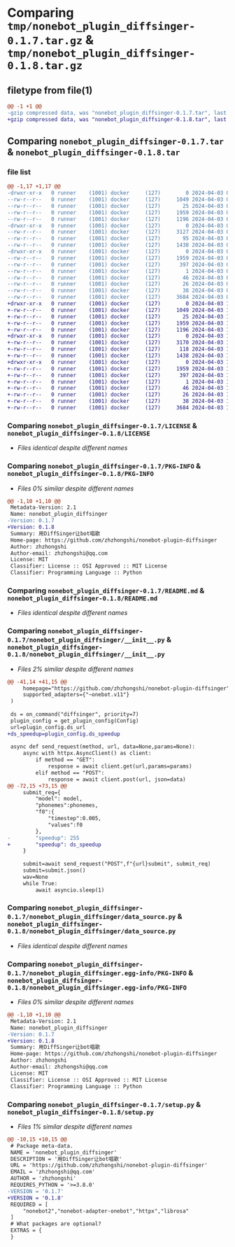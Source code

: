 # Comparing `tmp/nonebot_plugin_diffsinger-0.1.7.tar.gz` & `tmp/nonebot_plugin_diffsinger-0.1.8.tar.gz`

## filetype from file(1)

```diff
@@ -1 +1 @@
-gzip compressed data, was "nonebot_plugin_diffsinger-0.1.7.tar", last modified: Wed Apr  3 09:51:12 2024, max compression
+gzip compressed data, was "nonebot_plugin_diffsinger-0.1.8.tar", last modified: Wed Apr  3 14:54:15 2024, max compression
```

## Comparing `nonebot_plugin_diffsinger-0.1.7.tar` & `nonebot_plugin_diffsinger-0.1.8.tar`

### file list

```diff
@@ -1,17 +1,17 @@
-drwxr-xr-x   0 runner    (1001) docker     (127)        0 2024-04-03 09:51:12.544901 nonebot_plugin_diffsinger-0.1.7/
--rw-r--r--   0 runner    (1001) docker     (127)     1049 2024-04-03 09:51:08.000000 nonebot_plugin_diffsinger-0.1.7/LICENSE
--rw-r--r--   0 runner    (1001) docker     (127)       25 2024-04-03 09:51:08.000000 nonebot_plugin_diffsinger-0.1.7/MANIFEST.in
--rw-r--r--   0 runner    (1001) docker     (127)     1959 2024-04-03 09:51:12.544901 nonebot_plugin_diffsinger-0.1.7/PKG-INFO
--rw-r--r--   0 runner    (1001) docker     (127)     1196 2024-04-03 09:51:08.000000 nonebot_plugin_diffsinger-0.1.7/README.md
-drwxr-xr-x   0 runner    (1001) docker     (127)        0 2024-04-03 09:51:12.544901 nonebot_plugin_diffsinger-0.1.7/nonebot_plugin_diffsinger/
--rw-r--r--   0 runner    (1001) docker     (127)     3127 2024-04-03 09:51:08.000000 nonebot_plugin_diffsinger-0.1.7/nonebot_plugin_diffsinger/__init__.py
--rw-r--r--   0 runner    (1001) docker     (127)       95 2024-04-03 09:51:08.000000 nonebot_plugin_diffsinger-0.1.7/nonebot_plugin_diffsinger/config.py
--rw-r--r--   0 runner    (1001) docker     (127)     1438 2024-04-03 09:51:08.000000 nonebot_plugin_diffsinger-0.1.7/nonebot_plugin_diffsinger/data_source.py
-drwxr-xr-x   0 runner    (1001) docker     (127)        0 2024-04-03 09:51:12.544901 nonebot_plugin_diffsinger-0.1.7/nonebot_plugin_diffsinger.egg-info/
--rw-r--r--   0 runner    (1001) docker     (127)     1959 2024-04-03 09:51:12.000000 nonebot_plugin_diffsinger-0.1.7/nonebot_plugin_diffsinger.egg-info/PKG-INFO
--rw-r--r--   0 runner    (1001) docker     (127)      397 2024-04-03 09:51:12.000000 nonebot_plugin_diffsinger-0.1.7/nonebot_plugin_diffsinger.egg-info/SOURCES.txt
--rw-r--r--   0 runner    (1001) docker     (127)        1 2024-04-03 09:51:12.000000 nonebot_plugin_diffsinger-0.1.7/nonebot_plugin_diffsinger.egg-info/dependency_links.txt
--rw-r--r--   0 runner    (1001) docker     (127)       46 2024-04-03 09:51:12.000000 nonebot_plugin_diffsinger-0.1.7/nonebot_plugin_diffsinger.egg-info/requires.txt
--rw-r--r--   0 runner    (1001) docker     (127)       26 2024-04-03 09:51:12.000000 nonebot_plugin_diffsinger-0.1.7/nonebot_plugin_diffsinger.egg-info/top_level.txt
--rw-r--r--   0 runner    (1001) docker     (127)       38 2024-04-03 09:51:12.544901 nonebot_plugin_diffsinger-0.1.7/setup.cfg
--rw-r--r--   0 runner    (1001) docker     (127)     3684 2024-04-03 09:51:08.000000 nonebot_plugin_diffsinger-0.1.7/setup.py
+drwxr-xr-x   0 runner    (1001) docker     (127)        0 2024-04-03 14:54:15.541440 nonebot_plugin_diffsinger-0.1.8/
+-rw-r--r--   0 runner    (1001) docker     (127)     1049 2024-04-03 14:54:11.000000 nonebot_plugin_diffsinger-0.1.8/LICENSE
+-rw-r--r--   0 runner    (1001) docker     (127)       25 2024-04-03 14:54:11.000000 nonebot_plugin_diffsinger-0.1.8/MANIFEST.in
+-rw-r--r--   0 runner    (1001) docker     (127)     1959 2024-04-03 14:54:15.541440 nonebot_plugin_diffsinger-0.1.8/PKG-INFO
+-rw-r--r--   0 runner    (1001) docker     (127)     1196 2024-04-03 14:54:11.000000 nonebot_plugin_diffsinger-0.1.8/README.md
+drwxr-xr-x   0 runner    (1001) docker     (127)        0 2024-04-03 14:54:15.541440 nonebot_plugin_diffsinger-0.1.8/nonebot_plugin_diffsinger/
+-rw-r--r--   0 runner    (1001) docker     (127)     3170 2024-04-03 14:54:11.000000 nonebot_plugin_diffsinger-0.1.8/nonebot_plugin_diffsinger/__init__.py
+-rw-r--r--   0 runner    (1001) docker     (127)      118 2024-04-03 14:54:11.000000 nonebot_plugin_diffsinger-0.1.8/nonebot_plugin_diffsinger/config.py
+-rw-r--r--   0 runner    (1001) docker     (127)     1438 2024-04-03 14:54:11.000000 nonebot_plugin_diffsinger-0.1.8/nonebot_plugin_diffsinger/data_source.py
+drwxr-xr-x   0 runner    (1001) docker     (127)        0 2024-04-03 14:54:15.541440 nonebot_plugin_diffsinger-0.1.8/nonebot_plugin_diffsinger.egg-info/
+-rw-r--r--   0 runner    (1001) docker     (127)     1959 2024-04-03 14:54:15.000000 nonebot_plugin_diffsinger-0.1.8/nonebot_plugin_diffsinger.egg-info/PKG-INFO
+-rw-r--r--   0 runner    (1001) docker     (127)      397 2024-04-03 14:54:15.000000 nonebot_plugin_diffsinger-0.1.8/nonebot_plugin_diffsinger.egg-info/SOURCES.txt
+-rw-r--r--   0 runner    (1001) docker     (127)        1 2024-04-03 14:54:15.000000 nonebot_plugin_diffsinger-0.1.8/nonebot_plugin_diffsinger.egg-info/dependency_links.txt
+-rw-r--r--   0 runner    (1001) docker     (127)       46 2024-04-03 14:54:15.000000 nonebot_plugin_diffsinger-0.1.8/nonebot_plugin_diffsinger.egg-info/requires.txt
+-rw-r--r--   0 runner    (1001) docker     (127)       26 2024-04-03 14:54:15.000000 nonebot_plugin_diffsinger-0.1.8/nonebot_plugin_diffsinger.egg-info/top_level.txt
+-rw-r--r--   0 runner    (1001) docker     (127)       38 2024-04-03 14:54:15.541440 nonebot_plugin_diffsinger-0.1.8/setup.cfg
+-rw-r--r--   0 runner    (1001) docker     (127)     3684 2024-04-03 14:54:11.000000 nonebot_plugin_diffsinger-0.1.8/setup.py
```

### Comparing `nonebot_plugin_diffsinger-0.1.7/LICENSE` & `nonebot_plugin_diffsinger-0.1.8/LICENSE`

 * *Files identical despite different names*

### Comparing `nonebot_plugin_diffsinger-0.1.7/PKG-INFO` & `nonebot_plugin_diffsinger-0.1.8/PKG-INFO`

 * *Files 0% similar despite different names*

```diff
@@ -1,10 +1,10 @@
 Metadata-Version: 2.1
 Name: nonebot_plugin_diffsinger
-Version: 0.1.7
+Version: 0.1.8
 Summary: 用DiffSinger让bot唱歌
 Home-page: https://github.com/zhzhongshi/nonebot-plugin-diffsinger
 Author: zhzhongshi
 Author-email: zhzhongshi@qq.com
 License: MIT
 Classifier: License :: OSI Approved :: MIT License
 Classifier: Programming Language :: Python
```

### Comparing `nonebot_plugin_diffsinger-0.1.7/README.md` & `nonebot_plugin_diffsinger-0.1.8/README.md`

 * *Files identical despite different names*

### Comparing `nonebot_plugin_diffsinger-0.1.7/nonebot_plugin_diffsinger/__init__.py` & `nonebot_plugin_diffsinger-0.1.8/nonebot_plugin_diffsinger/__init__.py`

 * *Files 2% similar despite different names*

```diff
@@ -41,14 +41,15 @@
     homepage="https://github.com/zhzhongshi/nonebot-plugin-diffsinger",
     supported_adapters={"~onebot.v11"}
 )
 
 ds = on_command("diffsinger", priority=7)
 plugin_config = get_plugin_config(Config)
 url=plugin_config.ds_url
+ds_speedup=plugin_config.ds_speedup
 
 async def send_request(method, url, data=None,params=None):
     async with httpx.AsyncClient() as client:
         if method == "GET":
             response = await client.get(url,params=params)
         elif method == "POST":
             response = await client.post(url, json=data)
@@ -72,15 +73,15 @@
     submit_req={
         "model": model,
         "phonemes":phonemes,
         "f0":{
             "timestep":0.005,
             "values":f0
         },
-        "speedup": 255
+        "speedup": ds_speedup
     }
     
     submit=await send_request("POST",f"{url}submit", submit_req)
     submit=submit.json()
     wav=None
     while True:
         await asyncio.sleep(1)
```

### Comparing `nonebot_plugin_diffsinger-0.1.7/nonebot_plugin_diffsinger/data_source.py` & `nonebot_plugin_diffsinger-0.1.8/nonebot_plugin_diffsinger/data_source.py`

 * *Files identical despite different names*

### Comparing `nonebot_plugin_diffsinger-0.1.7/nonebot_plugin_diffsinger.egg-info/PKG-INFO` & `nonebot_plugin_diffsinger-0.1.8/nonebot_plugin_diffsinger.egg-info/PKG-INFO`

 * *Files 0% similar despite different names*

```diff
@@ -1,10 +1,10 @@
 Metadata-Version: 2.1
 Name: nonebot_plugin_diffsinger
-Version: 0.1.7
+Version: 0.1.8
 Summary: 用DiffSinger让bot唱歌
 Home-page: https://github.com/zhzhongshi/nonebot-plugin-diffsinger
 Author: zhzhongshi
 Author-email: zhzhongshi@qq.com
 License: MIT
 Classifier: License :: OSI Approved :: MIT License
 Classifier: Programming Language :: Python
```

### Comparing `nonebot_plugin_diffsinger-0.1.7/setup.py` & `nonebot_plugin_diffsinger-0.1.8/setup.py`

 * *Files 1% similar despite different names*

```diff
@@ -10,15 +10,15 @@
 # Package meta-data.
 NAME = 'nonebot_plugin_diffsinger'
 DESCRIPTION = '用DiffSinger让bot唱歌'
 URL = 'https://github.com/zhzhongshi/nonebot-plugin-diffsinger'
 EMAIL = 'zhzhongshi@qq.com'
 AUTHOR = 'zhzhongshi'
 REQUIRES_PYTHON = '>=3.8.0'
-VERSION = '0.1.7'
+VERSION = '0.1.8'
 REQUIRED = [
     "nonebot2","nonebot-adapter-onebot","httpx","librosa"
 ]
 # What packages are optional?
 EXTRAS = {
 }
```

